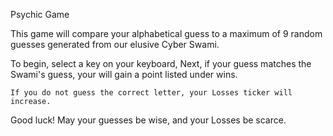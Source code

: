 Psychic Game

This game will compare your alphabetical guess to a maximum of 9 random guesses generated from our elusive Cyber Swami.  

To begin,   select a key on your keyboard,
    Next,   if your guess matches the Swami's guess, your will gain a point listed under wins. 

    If you do not guess the correct letter, your Losses ticker will increase. 

Good luck! May your guesses be wise, and your Losses be scarce. 